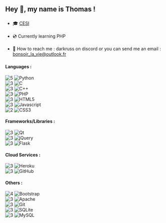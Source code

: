 <h2 align="left">Hey 🖖, my name is Thomas !</h2>


###

- 🎓 [CESI](https://cesi.fr) <br><br>
- 💿 Currently learning PHP<br><br>
- 📃 How to reach me : darkruss on discord or you can send me an email : bonsoir_la_vie@outlook.fr</p>

###

<h4 align="left">Languages :</h4>

![5](https://img.shields.io/badge/★%20★%20★%20★%20★-black) ![Python](https://img.shields.io/badge/python-3670A0?style=for-the-badge&logo=python&logoColor=ffdd54) <br>
![3](https://img.shields.io/badge/★%20★%20★%20☆%20☆-black) ![C](https://img.shields.io/badge/c-%2300599C.svg?style=for-the-badge&logo=c&logoColor=white) <br>
![3](https://img.shields.io/badge/★%20★%20★%20☆%20☆-black) ![C++](https://img.shields.io/badge/c++-%2300599C.svg?style=for-the-badge&logo=c%2B%2B&logoColor=white) <br>
![3](https://img.shields.io/badge/★%20★%20★%20☆%20☆-black) ![PHP](https://img.shields.io/badge/php-%23777BB4.svg?style=for-the-badge&logo=php&logoColor=white) <br>
![3](https://img.shields.io/badge/★%20★%20★%20☆%20☆-black) ![HTML5](https://img.shields.io/badge/html5-%23E34F26.svg?style=for-the-badge&logo=html5&logoColor=white) <br>
![3](https://img.shields.io/badge/★%20★%20★%20☆%20☆-black) ![Javascript](https://img.shields.io/badge/javascript-%23323330.svg?style=for-the-badge&logo=javascript&logoColor=%23F7DF1E) <br>
![2](https://img.shields.io/badge/★%20★%20☆%20☆%20☆-black) ![CSS3](https://img.shields.io/badge/css3-%231572B6.svg?style=for-the-badge&logo=css3&logoColor=white) <br>

<h4>Frameworks/Libraries :</h4>

![3](https://img.shields.io/badge/★%20★%20★%20☆%20☆-blue) ![Qt](https://img.shields.io/badge/Qt-%23217346.svg?style=for-the-badge&logo=Qt&logoColor=white) <br>
![3](https://img.shields.io/badge/★%20★%20★%20☆%20☆-blue) ![jQuery](https://img.shields.io/badge/jquery-%230769AD.svg?style=for-the-badge&logo=jquery&logoColor=white)  <br>
![3](https://img.shields.io/badge/★%20★%20★%20☆%20☆-blue) ![Flask](https://img.shields.io/badge/flask-%23000.svg?style=for-the-badge&logo=flask&logoColor=white) <br>

<h4>Cloud Services :</h4>

![3](https://img.shields.io/badge/★%20★%20★%20☆%20☆-green) ![Heroku](https://img.shields.io/badge/heroku-%23430098.svg?style=for-the-badge&logo=heroku&logoColor=white) <br>
![3](https://img.shields.io/badge/★%20★%20★%20☆%20☆-green) ![GitHub](https://img.shields.io/badge/github-%23121011.svg?style=for-the-badge&logo=github&logoColor=white) <br>

<h4>Others :</h4>

![4](https://img.shields.io/badge/★%20★%20★%20★%20☆-red) ![Bootstrap](https://img.shields.io/badge/bootstrap-%238511FA.svg?style=for-the-badge&logo=bootstrap&logoColor=white) <br>
![3](https://img.shields.io/badge/★%20★%20★%20☆%20☆-red) ![Apache](https://img.shields.io/badge/apache-%23D42029.svg?style=for-the-badge&logo=apache&logoColor=white) <br>
![3](https://img.shields.io/badge/★%20★%20★%20☆%20☆-red) ![Git](https://img.shields.io/badge/git-%23F05033.svg?style=for-the-badge&logo=git&logoColor=white) <br>
![3](https://img.shields.io/badge/★%20★%20★%20☆%20☆-red) ![SQLite](https://img.shields.io/badge/sqlite-%2307405e.svg?style=for-the-badge&logo=sqlite&logoColor=white) <br>
![3](https://img.shields.io/badge/★%20★%20★%20☆%20☆-red) ![MySQL](https://img.shields.io/badge/mysql-4479A1.svg?style=for-the-badge&logo=mysql&logoColor=white) <br>


